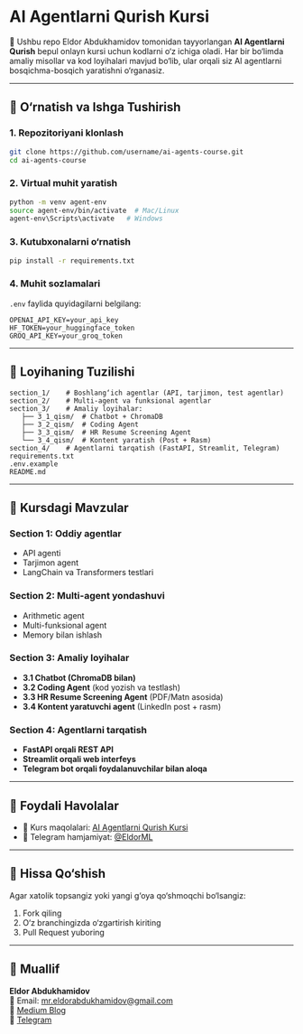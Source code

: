 # AI Agentlarni Qurish Kursi

📌 Ushbu repo Eldor Abdukhamidov tomonidan tayyorlangan **AI Agentlarni Qurish** bepul onlayn kursi uchun kodlarni o‘z ichiga oladi. Har bir bo‘limda amaliy misollar va kod loyihalari mavjud bo‘lib, ular orqali siz AI agentlarni bosqichma-bosqich yaratishni o‘rganasiz.

---

## 🚀 O‘rnatish va Ishga Tushirish

### 1. Repozitoriyani klonlash
```bash
git clone https://github.com/username/ai-agents-course.git
cd ai-agents-course
```

### 2. Virtual muhit yaratish
```bash
python -m venv agent-env
source agent-env/bin/activate  # Mac/Linux
agent-env\Scripts\activate   # Windows
```

### 3. Kutubxonalarni o‘rnatish
```bash
pip install -r requirements.txt
```

### 4. Muhit sozlamalari
`.env` faylida quyidagilarni belgilang:
```
OPENAI_API_KEY=your_api_key
HF_TOKEN=your_huggingface_token
GROQ_API_KEY=your_groq_token
```

---

## 📂 Loyihaning Tuzilishi

```
section_1/    # Boshlang‘ich agentlar (API, tarjimon, test agentlar)
section_2/    # Multi-agent va funksional agentlar
section_3/    # Amaliy loyihalar:
   ├── 3_1_qism/  # Chatbot + ChromaDB
   ├── 3_2_qism/  # Coding Agent
   ├── 3_3_qism/  # HR Resume Screening Agent
   └── 3_4_qism/  # Kontent yaratish (Post + Rasm)
section_4/    # Agentlarni tarqatish (FastAPI, Streamlit, Telegram)
requirements.txt
.env.example
README.md
```

---

## 📘 Kursdagi Mavzular

### Section 1: Oddiy agentlar
- API agenti
- Tarjimon agent
- LangChain va Transformers testlari

### Section 2: Multi-agent yondashuvi
- Arithmetic agent
- Multi-funksional agent
- Memory bilan ishlash

### Section 3: Amaliy loyihalar
- **3.1 Chatbot (ChromaDB bilan)**
- **3.2 Coding Agent** (kod yozish va testlash)
- **3.3 HR Resume Screening Agent** (PDF/Matn asosida)
- **3.4 Kontent yaratuvchi agent** (LinkedIn post + rasm)

### Section 4: Agentlarni tarqatish
- **FastAPI orqali REST API**
- **Streamlit orqali web interfeys**
- **Telegram bot orqali foydalanuvchilar bilan aloqa**

---

## 📌 Foydali Havolalar
- 📖 Kurs maqolalari: [AI Agentlarni Qurish Kursi](https://medium.com/@mr.eldorabdukhamidov/ai-agentlar-qurish-bepul-onlayn-kurs-e1ad0a2246b9)
- 💬 Telegram hamjamiyat: [@EldorML](https://t.me/EldorML)

---

## 🤝 Hissa Qo‘shish
Agar xatolik topsangiz yoki yangi g‘oya qo‘shmoqchi bo‘lsangiz:
1. Fork qiling
2. O‘z branchingizda o‘zgartirish kiriting
3. Pull Request yuboring

---

## 👤 Muallif
**Eldor Abdukhamidov**  
📧 Email: mr.eldorabdukhamidov@gmail.com  
🔗 [Medium Blog](https://medium.com/@mr.eldorabdukhamidov)  
🔗 [Telegram](https://t.me/EldorML)
